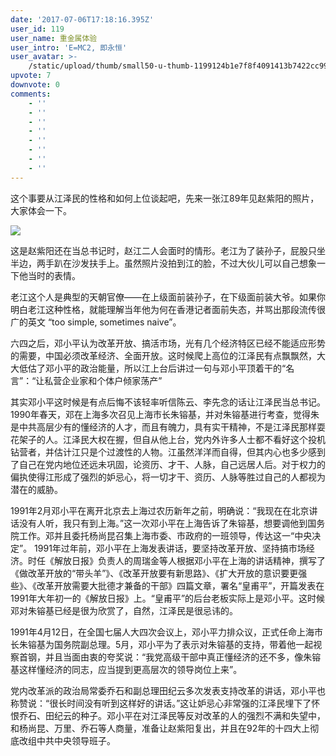 ```yaml
---
date: '2017-07-06T17:18:16.395Z'
user_id: 119
user_name: 重金属体验
user_intro: 'E=MC2, 即永恒'
user_avatar: >-
    /static/upload/thumb/small50-u-thumb-1199124b1e7f8f4091413b7422cc9979190e963b1da.png
upvote: 7
downvote: 0
comments:
    - ''
    - ''
    - ''
    - ''
    - ''
    - ''
    - ''
    - ''
---
```


这个事要从江泽民的性格和如何上位谈起吧，先来一张江89年见赵紫阳的照片，大家体会一下。

![](https://pincimg.com/posts/605/bca04e16be882a53ace46a5b23a6610d.jpg)

  

这是赵紫阳还在当总书记时，赵江二人会面时的情形。老江为了装孙子，屁股只坐半边，两手趴在沙发扶手上。虽然照片没拍到江的脸，不过大伙儿可以自己想象一下他当时的表情。

老江这个人是典型的天朝官僚——在上级面前装孙子，在下级面前装大爷。如果你明白老江这种性格，就能理解当年他为何在香港记者面前失态，并骂出那段流传很广的英文 “too simple, sometimes naive”。

  

六四之后，邓小平认为改革开放、搞活市场，光有几个经济特区已经不能适应形势的需要，中国必须改革经济、全面开放。这时候爬上高位的江泽民有点飘飘然，大大低估了邓小平的政治能量，所以江上台后讲过一句与邓小平顶着干的“名言”：“让私营企业家和个体户倾家荡产”

其实邓小平这时候是有点后悔不该轻率听信陈云、李先念的话让江泽民当总书记。1990年春天，邓在上海多次召见上海市长朱镕基，并对朱镕基进行考查，觉得朱是中共高层少有的懂经济的人才，而且有魄力，具有实干精神，不是江泽民那样耍花架子的人。江泽民大权在握，但自从他上台，党内外许多人士都不看好这个投机钻营者，并估计江只是个过渡性的人物。江虽然洋洋而自得，但其内心也多少感到了自己在党内地位还远未巩固，论资历、才干、人脉，自己远居人后。对于权力的偏执使得江形成了强烈的妒忌心，将一切才干、资历、人脉等胜过自己的人都视为潜在的威胁。

1991年2月邓小平在离开北京去上海过农历新年之前，明确说：“我现在在北京讲话没有人听，我只有到上海。”这一次邓小平在上海告诉了朱镕基，想要调他到国务院工作。邓并且委托杨尚昆召集上海市委、市政府的一班领导，传达这一“中央决定”。 1991年过年前，邓小平在上海发表讲话，要坚持改革开放、坚持搞市场经济。时任《解放日报》负责人的周瑞金等人根据邓小平在上海的讲话精神，撰写了《做改革开放的“带头羊”》、《改革开放要有新思路》、《扩大开放的意识要更强些》、《改革开放需要大批德才兼备的干部》四篇文章，署名“皇甫平”，开篇发表在1991年大年初一的《解放日报》上。“皇甫平”的后台老板实际上是邓小平。这时候邓对朱镕基已经是很为欣赏了，自然，江泽民是很忌讳的。

1991年4月12日，在全国七届人大四次会议上，邓小平力排众议，正式任命上海市长朱镕基为国务院副总理。5月，邓小平为了表示对朱镕基的支持，带着他一起视察首钢，并且当面由衷的夸奖说：“我党高级干部中真正懂经济的还不多，像朱镕基这样懂经济的同志，应当提到更高层次的领导岗位上来”。

党内改革派的政治局常委乔石和副总理田纪云多次发表支持改革的讲话，邓小平也称赞说：“很长时间没有听到这样好的讲话。”这让妒忌心非常强的江泽民埋下了怀恨乔石、田纪云的种子。邓小平在对江泽民等反对改革的人的强烈不满和失望中，和杨尚昆、万里、乔石等人商量，准备让赵紫阳复出，并且在92年的十四大上彻底改组中共中央领导班子。
